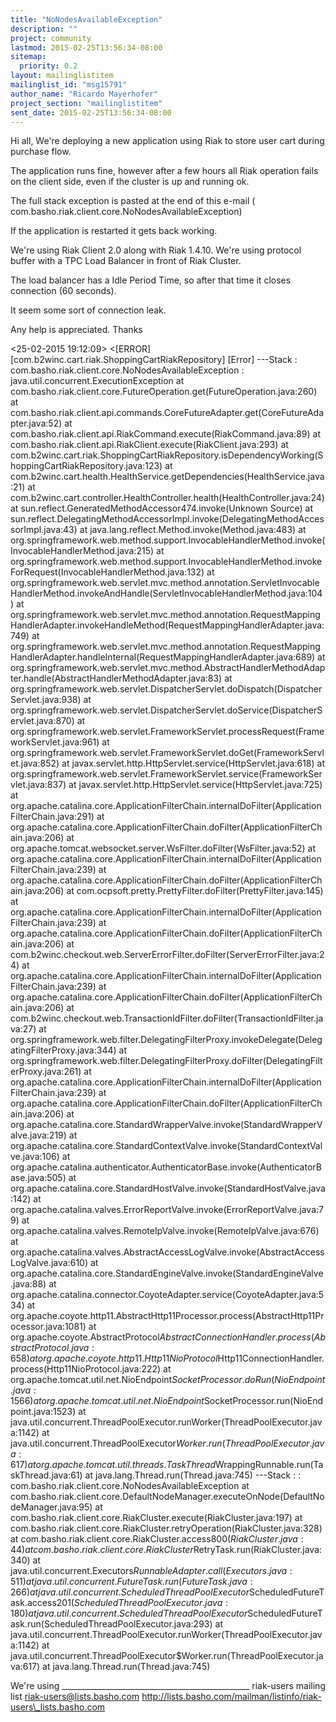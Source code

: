 ```yaml
---
title: "NoNodesAvailableException"
description: ""
project: community
lastmod: 2015-02-25T13:56:34-08:00
sitemap:
  priority: 0.2
layout: mailinglistitem
mailinglist_id: "msg15791"
author_name: "Ricardo Mayerhofer"
project_section: "mailinglistitem"
sent_date: 2015-02-25T13:56:34-08:00
---
```



Hi all,
We're deploying a new application using Riak to store user cart during
purchase flow.

The application runs fine, however after a few hours all Riak operation
fails on the client side, even if the cluster is up and running ok.

The full stack exception is pasted at the end of this e-mail (
com.basho.riak.client.core.NoNodesAvailableException)

If the application is restarted it gets back working.

We're using Riak Client 2.0 along with Riak 1.4.10. We're using protocol
buffer with a TPC Load Balancer in front of Riak Cluster.

The load balancer has a Idle Period Time, so after that time it closes
connection (60 seconds).

It seem some sort of connection leak.

Any help is appreciated. Thanks

&lt;25-02-2015 19:12:09&gt; 
  &lt;[ERROR]
[com.b2winc.cart.riak.ShoppingCartRiakRepository] [Error]
---Stack : com.basho.riak.client.core.NoNodesAvailableException :
java.util.concurrent.ExecutionException at
com.basho.riak.client.core.FutureOperation.get(FutureOperation.java:260)
 at
com.basho.riak.client.api.commands.CoreFutureAdapter.get(CoreFutureAdapter.java:52)
 at com.basho.riak.client.api.RiakCommand.execute(RiakCommand.java:89)
 at com.basho.riak.client.api.RiakClient.execute(RiakClient.java:293)
 at
com.b2winc.cart.riak.ShoppingCartRiakRepository.isDependencyWorking(ShoppingCartRiakRepository.java:123)
 at
com.b2winc.cart.health.HealthService.getDependencies(HealthService.java:21)
 at
com.b2winc.cart.controller.HealthController.health(HealthController.java:24)
 at sun.reflect.GeneratedMethodAccessor474.invoke(Unknown Source)
 at
sun.reflect.DelegatingMethodAccessorImpl.invoke(DelegatingMethodAccessorImpl.java:43)
 at java.lang.reflect.Method.invoke(Method.java:483)
 at
org.springframework.web.method.support.InvocableHandlerMethod.invoke(InvocableHandlerMethod.java:215)
 at
org.springframework.web.method.support.InvocableHandlerMethod.invokeForRequest(InvocableHandlerMethod.java:132)
 at
org.springframework.web.servlet.mvc.method.annotation.ServletInvocableHandlerMethod.invokeAndHandle(ServletInvocableHandlerMethod.java:104)
 at
org.springframework.web.servlet.mvc.method.annotation.RequestMappingHandlerAdapter.invokeHandleMethod(RequestMappingHandlerAdapter.java:749)
 at
org.springframework.web.servlet.mvc.method.annotation.RequestMappingHandlerAdapter.handleInternal(RequestMappingHandlerAdapter.java:689)
 at
org.springframework.web.servlet.mvc.method.AbstractHandlerMethodAdapter.handle(AbstractHandlerMethodAdapter.java:83)
 at
org.springframework.web.servlet.DispatcherServlet.doDispatch(DispatcherServlet.java:938)
 at
org.springframework.web.servlet.DispatcherServlet.doService(DispatcherServlet.java:870)
 at
org.springframework.web.servlet.FrameworkServlet.processRequest(FrameworkServlet.java:961)
 at
org.springframework.web.servlet.FrameworkServlet.doGet(FrameworkServlet.java:852)
 at javax.servlet.http.HttpServlet.service(HttpServlet.java:618)
 at
org.springframework.web.servlet.FrameworkServlet.service(FrameworkServlet.java:837)
 at javax.servlet.http.HttpServlet.service(HttpServlet.java:725)
 at
org.apache.catalina.core.ApplicationFilterChain.internalDoFilter(ApplicationFilterChain.java:291)
 at
org.apache.catalina.core.ApplicationFilterChain.doFilter(ApplicationFilterChain.java:206)
 at org.apache.tomcat.websocket.server.WsFilter.doFilter(WsFilter.java:52)
 at
org.apache.catalina.core.ApplicationFilterChain.internalDoFilter(ApplicationFilterChain.java:239)
 at
org.apache.catalina.core.ApplicationFilterChain.doFilter(ApplicationFilterChain.java:206)
 at com.ocpsoft.pretty.PrettyFilter.doFilter(PrettyFilter.java:145)
 at
org.apache.catalina.core.ApplicationFilterChain.internalDoFilter(ApplicationFilterChain.java:239)
 at
org.apache.catalina.core.ApplicationFilterChain.doFilter(ApplicationFilterChain.java:206)
 at
com.b2winc.checkout.web.ServerErrorFilter.doFilter(ServerErrorFilter.java:24)
 at
org.apache.catalina.core.ApplicationFilterChain.internalDoFilter(ApplicationFilterChain.java:239)
 at
org.apache.catalina.core.ApplicationFilterChain.doFilter(ApplicationFilterChain.java:206)
 at
com.b2winc.checkout.web.TransactionIdFilter.doFilter(TransactionIdFilter.java:27)
 at
org.springframework.web.filter.DelegatingFilterProxy.invokeDelegate(DelegatingFilterProxy.java:344)
 at
org.springframework.web.filter.DelegatingFilterProxy.doFilter(DelegatingFilterProxy.java:261)
 at
org.apache.catalina.core.ApplicationFilterChain.internalDoFilter(ApplicationFilterChain.java:239)
 at
org.apache.catalina.core.ApplicationFilterChain.doFilter(ApplicationFilterChain.java:206)
 at
org.apache.catalina.core.StandardWrapperValve.invoke(StandardWrapperValve.java:219)
 at
org.apache.catalina.core.StandardContextValve.invoke(StandardContextValve.java:106)
 at
org.apache.catalina.authenticator.AuthenticatorBase.invoke(AuthenticatorBase.java:505)
 at
org.apache.catalina.core.StandardHostValve.invoke(StandardHostValve.java:142)
 at
org.apache.catalina.valves.ErrorReportValve.invoke(ErrorReportValve.java:79)
 at org.apache.catalina.valves.RemoteIpValve.invoke(RemoteIpValve.java:676)
 at
org.apache.catalina.valves.AbstractAccessLogValve.invoke(AbstractAccessLogValve.java:610)
 at
org.apache.catalina.core.StandardEngineValve.invoke(StandardEngineValve.java:88)
 at
org.apache.catalina.connector.CoyoteAdapter.service(CoyoteAdapter.java:534)
 at
org.apache.coyote.http11.AbstractHttp11Processor.process(AbstractHttp11Processor.java:1081)
 at
org.apache.coyote.AbstractProtocol$AbstractConnectionHandler.process(AbstractProtocol.java:658)
 at
org.apache.coyote.http11.Http11NioProtocol$Http11ConnectionHandler.process(Http11NioProtocol.java:222)
 at
org.apache.tomcat.util.net.NioEndpoint$SocketProcessor.doRun(NioEndpoint.java:1566)
 at
org.apache.tomcat.util.net.NioEndpoint$SocketProcessor.run(NioEndpoint.java:1523)
 at
java.util.concurrent.ThreadPoolExecutor.runWorker(ThreadPoolExecutor.java:1142)
 at
java.util.concurrent.ThreadPoolExecutor$Worker.run(ThreadPoolExecutor.java:617)
 at
org.apache.tomcat.util.threads.TaskThread$WrappingRunnable.run(TaskThread.java:61)
 at java.lang.Thread.run(Thread.java:745)
---Stack : : com.basho.riak.client.core.NoNodesAvailableException at
com.basho.riak.client.core.DefaultNodeManager.executeOnNode(DefaultNodeManager.java:95)
 at com.basho.riak.client.core.RiakCluster.execute(RiakCluster.java:197)
 at
com.basho.riak.client.core.RiakCluster.retryOperation(RiakCluster.java:328)
 at com.basho.riak.client.core.RiakCluster.access$800(RiakCluster.java:44)
 at
com.basho.riak.client.core.RiakCluster$RetryTask.run(RiakCluster.java:340)
 at java.util.concurrent.Executors$RunnableAdapter.call(Executors.java:511)
 at java.util.concurrent.FutureTask.run(FutureTask.java:266)
 at
java.util.concurrent.ScheduledThreadPoolExecutor$ScheduledFutureTask.access$201(ScheduledThreadPoolExecutor.java:180)
 at
java.util.concurrent.ScheduledThreadPoolExecutor$ScheduledFutureTask.run(ScheduledThreadPoolExecutor.java:293)
 at
java.util.concurrent.ThreadPoolExecutor.runWorker(ThreadPoolExecutor.java:1142)
 at
java.util.concurrent.ThreadPoolExecutor$Worker.run(ThreadPoolExecutor.java:617)
 at java.lang.Thread.run(Thread.java:745)


We're using
\_\_\_\_\_\_\_\_\_\_\_\_\_\_\_\_\_\_\_\_\_\_\_\_\_\_\_\_\_\_\_\_\_\_\_\_\_\_\_\_\_\_\_\_\_\_\_
riak-users mailing list
riak-users@lists.basho.com
http://lists.basho.com/mailman/listinfo/riak-users\_lists.basho.com

